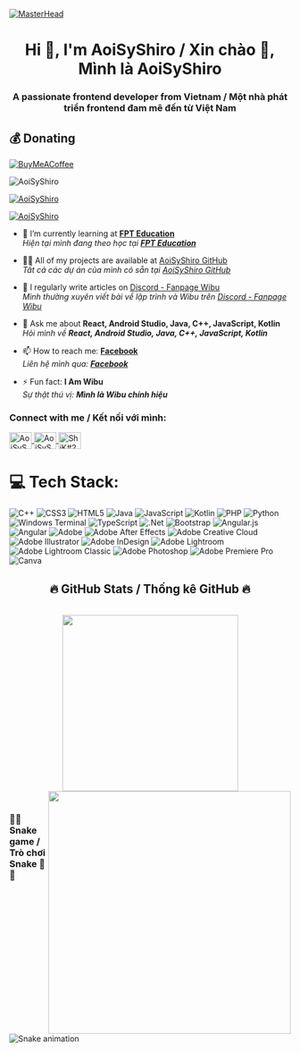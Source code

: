 [![MasterHead](https://pbs.twimg.com/profile_banners/1159470329376284672/1728297305/1500x500)](https://rishavchanda.io)

<h1 align="center">Hi 👋, I'm AoiSyShiro / Xin chào 👋, Mình là AoiSyShiro</h1>
<h3 align="center">A passionate frontend developer from Vietnam / Một nhà phát triển frontend đam mê đến từ Việt Nam</h3>


  ## 💰 Donating
  [![BuyMeACoffee](https://img.shields.io/badge/Buy%20Me%20a%20Coffee-ffdd00?style=for-the-badge&logo=buy-me-a-coffee&logoColor=black)](https://me.momo.vn/imnguyenthang) 


<p align="left"> 
  <img src="https://komarev.com/ghpvc/?username=AoiSyShiro&label=Profile%20views/Lượt%20xem%20trang%20cá%20nhân&color=0e75b6&style=flat" alt="AoiSyShiro" /> 
</p>

<p align="left"> 
  <a href="https://github.com/ryo-ma/github-profile-trophy">
    <img src="https://github-profile-trophy.vercel.app/?username=AoiSyShiro" alt="AoiSyShiro" />
  </a> 
</p>

<p align="left"> 
  <a href="https://x.com/AoiSyShiro" target="blank">
    <img src="https://img.shields.io/twitter/follow/AoiSyShiro?logo=twitter&style=for-the-badge" alt="AoiSyShiro" />
  </a> 
</p>

- 🌱 I’m currently learning at [**FPT Education**](https://caodang.fpt.edu.vn/)  
  _Hiện tại mình đang theo học tại [**FPT Education**](https://caodang.fpt.edu.vn/)_

- 👨‍💻 All of my projects are available at [AoiSyShiro GitHub](https://github.com/AoiSyShiro)  
  _Tất cả các dự án của mình có sẵn tại [AoiSyShiro GitHub](https://github.com/AoiSyShiro)_

- 📝 I regularly write articles on [Discord - Fanpage Wibu](https://www.facebook.com/AoiSyShiro)  
  _Mình thường xuyên viết bài về lập trình và Wibu trên [Discord - Fanpage Wibu](https://www.facebook.com/AoiSyShiro)_

- 💬 Ask me about **React, Android Studio, Java, C++, JavaScript, Kotlin**  
  _Hỏi mình về **React, Android Studio, Java, C++, JavaScript, Kotlin**_

- 📫 How to reach me: [**Facebook**](https://www.facebook.com/AoiSyShiro)  
  _Liên hệ mình qua: [**Facebook**](https://www.facebook.com/AoiSyShiro)_

- ⚡ Fun fact: **I Am Wibu**  
  _Sự thật thú vị: **Mình là Wibu chính hiệu**_

<h3 align="left">Connect with me / Kết nối với mình:</h3>
<p align="left">
  <a href="https://x.com/AoiSyShiro" target="blank">
    <img align="center" src="https://raw.githubusercontent.com/rahuldkjain/github-profile-readme-generator/master/src/images/icons/Social/twitter.svg" alt="AoiSyShiro" height="30" width="40" />
  </a>
  <a href="https://www.facebook.com/AoiSyShiro" target="blank">
    <img align="center" src="https://raw.githubusercontent.com/rahuldkjain/github-profile-readme-generator/master/src/images/icons/Social/facebook.svg" alt="AoiSyShiro" height="30" width="40" />
  </a>
  <a href="https://discord.gg/i210" target="blank">
    <img align="center" src="https://raw.githubusercontent.com/rahuldkjain/github-profile-readme-generator/master/src/images/icons/Social/discord.svg" alt="ShiK#2085" height="30" width="40" />
  </a>
</p>

# 💻 Tech Stack:
![C++](https://img.shields.io/badge/c++-%2300599C.svg?style=for-the-badge&logo=c%2B%2B&logoColor=white) ![CSS3](https://img.shields.io/badge/css3-%231572B6.svg?style=for-the-badge&logo=css3&logoColor=white) ![HTML5](https://img.shields.io/badge/html5-%23E34F26.svg?style=for-the-badge&logo=html5&logoColor=white) ![Java](https://img.shields.io/badge/java-%23ED8B00.svg?style=for-the-badge&logo=openjdk&logoColor=white) ![JavaScript](https://img.shields.io/badge/javascript-%23323330.svg?style=for-the-badge&logo=javascript&logoColor=%23F7DF1E) ![Kotlin](https://img.shields.io/badge/kotlin-%237F52FF.svg?style=for-the-badge&logo=kotlin&logoColor=white) ![PHP](https://img.shields.io/badge/php-%23777BB4.svg?style=for-the-badge&logo=php&logoColor=white) ![Python](https://img.shields.io/badge/python-3670A0?style=for-the-badge&logo=python&logoColor=ffdd54) ![Windows Terminal](https://img.shields.io/badge/Windows%20Terminal-%234D4D4D.svg?style=for-the-badge&logo=windows-terminal&logoColor=white) ![TypeScript](https://img.shields.io/badge/typescript-%23007ACC.svg?style=for-the-badge&logo=typescript&logoColor=white) ![.Net](https://img.shields.io/badge/.NET-5C2D91?style=for-the-badge&logo=.net&logoColor=white) ![Bootstrap](https://img.shields.io/badge/bootstrap-%238511FA.svg?style=for-the-badge&logo=bootstrap&logoColor=white) ![Angular.js](https://img.shields.io/badge/angular.js-%23E23237.svg?style=for-the-badge&logo=angularjs&logoColor=white) ![Angular](https://img.shields.io/badge/angular-%23DD0031.svg?style=for-the-badge&logo=angular&logoColor=white) ![Adobe](https://img.shields.io/badge/adobe-%23FF0000.svg?style=for-the-badge&logo=adobe&logoColor=white) ![Adobe After Effects](https://img.shields.io/badge/Adobe%20After%20Effects-9999FF.svg?style=for-the-badge&logo=Adobe%20After%20Effects&logoColor=white) ![Adobe Creative Cloud](https://img.shields.io/badge/Adobe%20Creative%20Cloud-DA1F26.svg?style=for-the-badge&logo=Adobe%20Creative%20Cloud&logoColor=white) ![Adobe Illustrator](https://img.shields.io/badge/adobe%20illustrator-%23FF9A00.svg?style=for-the-badge&logo=adobe%20illustrator&logoColor=white) ![Adobe InDesign](https://img.shields.io/badge/Adobe%20InDesign-49021F?style=for-the-badge&logo=adobeindesign&logoColor=FF3366) ![Adobe Lightroom](https://img.shields.io/badge/Adobe%20Lightroom-31A8FF.svg?style=for-the-badge&logo=Adobe%20Lightroom&logoColor=white) ![Adobe Lightroom Classic](https://img.shields.io/badge/Adobe%20Lightroom%20Classic-31A8FF.svg?style=for-the-badge&logo=Adobe%20Lightroom%20Classic&logoColor=white) ![Adobe Photoshop](https://img.shields.io/badge/adobe%20photoshop-%2331A8FF.svg?style=for-the-badge&logo=adobe%20photoshop&logoColor=white) ![Adobe Premiere Pro](https://img.shields.io/badge/Adobe%20Premiere%20Pro-9999FF.svg?style=for-the-badge&logo=Adobe%20Premiere%20Pro&logoColor=white) ![Canva](https://img.shields.io/badge/Canva-%2300C4CC.svg?style=for-the-badge&logo=Canva&logoColor=white)


<h2 align="center">🔥 GitHub Stats / Thống kê GitHub 🔥</h2>
<br>
<div align="center">
  <a href="#" title="AoiSyShiro">
    <img width="315" align="center" src="https://github-readme-stats.vercel.app/api/top-langs/?username=AoiSyShiro&hide=c%23,powershell,Mathematica,Ruby,Objective-C,Objective-C%2b%2b,Cuda&title_color=61dafb&text_color=ffffff&icon_color=61dafb&bg_color=20232a&langs_count=8&layout=compact&border_color=61dafb&hide_border=true" />
  </a>
  <a href="#" title="AoiSyShiro">
    <img align="right" width="434" src="https://github-readme-stats.vercel.app/api?username=AoiSyShiro&show_icons=true&theme=react&border_color=61dafb&hide_border=true" />
  </a>
</div>

<br>

### 🐍🐍 Snake game / Trò chơi Snake 🐍🐍
![Snake animation](https://github.com/ooalberto/github-contribution-grid-snake.svg/blob/main/github-contribution-grid-snake.svg)
